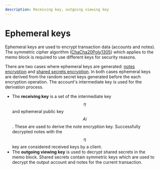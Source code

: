 ```yaml
---
description: Receiving key, outgoing viewing key
---
```


# Ephemeral keys

Ephemeral keys are used to encrypt transaction data (accounts and notes). The symmetric cipher algorithm ([ChaCha20Poly1305](https://datatracker.ietf.org/doc/html/rfc8439)) which applies to the memo block is required to use different keys for security reasons.

There are two cases where ephemeral keys are generated: [notes encryption](../transaction-overview/untitled-1/memo-block-encryption.md#notes-encryption) and [shared secrets encryption](../transaction-overview/untitled-1/memo-block-encryption.md#shared-secrets-encryption). In both cases ephemeral keys are derived from the random secret keys generated before the each encryption operation. The account's intermediate key is used for the derivation process.

* The **receiving key** is a set of the intermediate key $$\eta$$ and ephemeral public key $$Ai$$. These are used to derive the note encryption key. Successfully decrypted notes with the $$\eta$$ key are considered received keys by a client.
* The **outgoing viewing key** is used to decrypt shared secrets in the memo block. Shared secrets contain symmetric keys which are used to decrypt the output account and notes for the current transaction.

